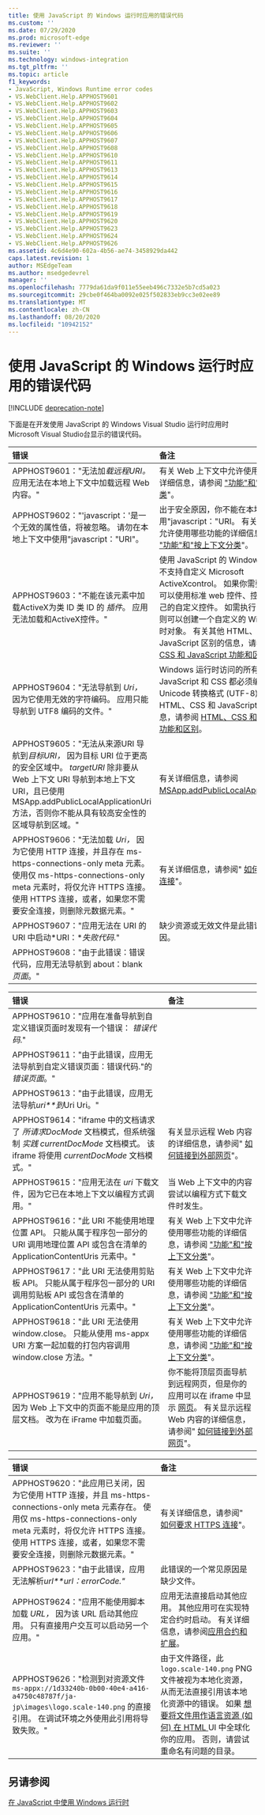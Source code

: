 ```yaml
---
title: 使用 JavaScript 的 Windows 运行时应用的错误代码
ms.custom: ''
ms.date: 07/29/2020
ms.prod: microsoft-edge
ms.reviewer: ''
ms.suite: ''
ms.technology: windows-integration
ms.tgt_pltfrm: ''
ms.topic: article
f1_keywords:
- JavaScript, Windows Runtime error codes
- VS.WebClient.Help.APPHOST9601
- VS.WebClient.Help.APPHOST9602
- VS.WebClient.Help.APPHOST9603
- VS.WebClient.Help.APPHOST9604
- VS.WebClient.Help.APPHOST9605
- VS.WebClient.Help.APPHOST9606
- VS.WebClient.Help.APPHOST9607
- VS.WebClient.Help.APPHOST9608
- VS.WebClient.Help.APPHOST9610
- VS.WebClient.Help.APPHOST9611
- VS.WebClient.Help.APPHOST9613
- VS.WebClient.Help.APPHOST9614
- VS.WebClient.Help.APPHOST9615
- VS.WebClient.Help.APPHOST9616
- VS.WebClient.Help.APPHOST9617
- VS.WebClient.Help.APPHOST9618
- VS.WebClient.Help.APPHOST9619
- VS.WebClient.Help.APPHOST9620
- VS.WebClient.Help.APPHOST9623
- VS.WebClient.Help.APPHOST9624
- VS.WebClient.Help.APPHOST9626
ms.assetid: 4c6d4e90-602a-4b56-ae74-3458929da442
caps.latest.revision: 1
author: MSEdgeTeam
ms.author: msedgedevrel
manager: ''
ms.openlocfilehash: 7779da61da9f011e55eeb496c7332e5b7cd5a023
ms.sourcegitcommit: 29cbe0f464ba0092e025f502833eb9cc3e02ee89
ms.translationtype: MT
ms.contentlocale: zh-CN
ms.lasthandoff: 08/20/2020
ms.locfileid: "10942152"
---
```

# 使用 JavaScript 的 Windows 运行时应用的错误代码  

[!INCLUDE [deprecation-note](../includes/legacy-edge-note.md)]  

下面是在开发使用 JavaScript 的 Windows Visual Studio 运行时应用时 Microsoft Visual Studio台显示的错误代码。  

| 错误 | 备注 |  
|:--- |:--- |  
| APPHOST9601："无法加*载远程URI。*  应用无法在本地上下文中加载远程 Web 内容。" | 有关 Web 上下文中允许使用哪些功能的详细信息，请参阅 ["功能"和"按上下文分类][PreviousVersionsWindowsAppsHh465373]"。  |  
| APPHOST9602："'javascript：'是一个无效的属性值，将被忽略。  请勿在本地上下文中使用"javascript："URI"。 | 出于安全原因，你不能在本地上下文中使用"javascript："URI。  有关本地上下文中允许使用哪些功能的详细信息，请参阅 ["功能"和"按上下文分类][PreviousVersionsWindowsAppsHh465373]"。  |  
| APPHOST9603："不能在该元素中加载ActiveX为类 ID 类 ID 的 *插件*。  应用无法加载和ActiveX控件。" | 使用 JavaScript 的 Windows 运行时应用不支持自定义 Microsoft ActiveXcontrol。  如果你需要 UI 控件，可以使用标准 web 控件、控件库或创建自己的自定义控件。  如需执行自定义逻辑，则可以创建一个自定义的 Windows 运行时对象。  有关其他 HTML、CSS 和 JavaScript 区别的信息，请参阅 [HTML、CSS 和 JavaScript 功能和区别][PreviousVersionsWindowsAppsHh465380]。  |  
| APPHOST9604："无法导航到 *Uri，* 因为它使用无效的字符编码。  应用只能导航到 UTF8 编码的文件。" | Windows 运行时访问的所有 HTML、JavaScript 和 CSS 都必须编码为 8 位 Unicode 转换格式 (UTF-8) 。  有关其他 HTML、CSS 和 JavaScript 区别的信息，请参阅 [HTML、CSS 和 JavaScript 功能和区别][PreviousVersionsWindowsAppsHh465380]。  |  
| APPHOST9605："无法从来源URI 导航到*目标URI，* 因为目标 URI 位于更高的安全区域中。 *targetURI*  除非要从 Web 上下文 URI 导航到本地上下文 URI，且已使用 MSApp.addPublicLocalApplicationUri 方法，否则你不能从具有较高安全性的区域导航到区域。" | 有关详细信息，请参阅[MSApp.addPublicLocalApplicationUri。][PreviousVersionsHh771917]  |  
| APPHOST9606："无法加载 *Uri，* 因为它使用 HTTP 连接，并且存在 ms-https-connections-only meta 元素。  使用仅 ms-https-connections-only meta 元素时，将仅允许 HTTPS 连接。  使用 HTTPS 连接，或者，如果您不需要安全连接，则删除元数据元素。" | 有关详细信息，请参阅" [如何要求 HTTPS 连接][PreviousVersionsWindowsAppsHh452771]"。  |  
| APPHOST9607："应用无法在 URI 的 URI 中启动*URI：**失败代码*." | 缺少资源或无效文件是此错误的常见原因。  |  
| APPHOST9608："由于此错误：错误代码，应用无法导航到 about：blank *页面*。" |  |  

| 错误 | 备注 |  
|:--- |:--- |  
| APPHOST9610："应用在准备导航到自定义错误页面时发现有一个错误： *错误代码*." |  |  
| APPHOST9611："由于此错误，应用无法导航到自定义错误页面：错误代码."的 *错误页面*。" |  |  
| APPHOST9613："由于此错误，应用无法导航*uri**到*Uri Uri。" |  |  
| APPHOST9614："iframe 中的文档请求了 *所请求DocMode* 文档模式，但系统强制 *实践 currentDocMode* 文档模式。  该 iframe 将使用 *currentDocMode* 文档模式。" | 有关显示远程 Web 内容的详细信息，请参阅" [如何链接到外部网页][PreviousVersionsWindowsAppsHh780594]"。  |  
| APPHOST9615："应用无法在 *uri* 下载文件，因为它已在本地上下文以编程方式调用。" | 当 Web 上下文中的内容尝试以编程方式下载文件时发生。  |  
| APPHOST9616："此 URI 不能使用地理位置 API。  只能从属于程序包一部分的 URI 调用地理位置 API 或包含在清单的 ApplicationContentUris 元素中。" | 有关 Web 上下文中允许使用哪些功能的详细信息，请参阅 ["功能"和"按上下文分类][PreviousVersionsWindowsAppsHh465373]"。  |  
| APPHOST9617："此 URI 无法使用剪贴板 API。  只能从属于程序包一部分的 URI 调用剪贴板 API 或包含在清单的 ApplicationContentUris 元素中。" | 有关 Web 上下文中允许使用哪些功能的详细信息，请参阅 ["功能"和"按上下文分类][PreviousVersionsWindowsAppsHh465373]"。  |  
| APPHOST9618："此 URI 无法使用 window.close。  只能从使用 ms-appx URI 方案一起加载的打包内容调用 window.close 方法。" | 有关 Web 上下文中允许使用哪些功能的详细信息，请参阅 ["功能"和"按上下文分类][PreviousVersionsWindowsAppsHh465373]"。  |  
| APPHOST9619："应用不能导航到 *Uri，* 因为 Web 上下文中的页面不能是应用的顶层文档。  改为在 iFrame 中加载页面。 | 你不能将顶层页面导航到远程网页，但是你的应用可以在 iframe 中显示 [网页][MDNIframe]。  有关显示远程 Web 内容的详细信息，请参阅" [如何链接到外部网页][PreviousVersionsWindowsAppsHh780594]"。  |  

| 错误 | 备注 |  
|:--- |:--- |  
| APPHOST9620："此应用已关闭，因为它使用 HTTP 连接，并且 ms-https-connections-only meta 元素存在。  使用仅 ms-https-connections-only meta 元素时，将仅允许 HTTPS 连接。  使用 HTTPS 连接，或者，如果您不需要安全连接，则删除元数据元素。" | 有关详细信息，请参阅" [如何要求 HTTPS 连接][PreviousVersionsWindowsAppsHh452771]"。  |  
| APPHOST9623："由于此错误，应用无法解析*url**url：errorCode."* | 此错误的一个常见原因是缺少文件。  |  
| APPHOST9624："应用不能使用脚本加载 *URL，* 因为该 URL 启动其他应用。  只有直接用户交互可以启动另一个应用。" | 应用无法直接启动其他应用。  其他应用可在实现特定合约时启动。  有关详细信息，请参阅[应用合约和扩展][PreviousVersionsWindowsAppsHh464906]。  |  
| APPHOST9626："检测到对资源文件 `ms-appx://1d33240b-0b00-40e4-a416-a4750c48787f/ja-jp\images\logo.scale-140.png` 的直接引用。  在调试环境之外使用此引用将导致失败。" | 由于文件路径，此 `logo.scale-140.png` PNG 文件被视为本地化资源，从而无法直接引用该本地化资源中的错误。  如果 [想要将文件用作语言资源 (如何) 在 HTML ][PreviousVersionsWindowsAppsHh465006] UI 中全球化你的应用。  否则，请尝试重命名有问题的目录。  |  

## 另请参阅  

[在 JavaScript 中使用 Windows 运行时][WindowsRuntimeJavascript]  

<!-- links -->  

[WindowsRuntimeJavascript]: ./using-the-windows-runtime-in-javascript.md "在 JavaScript 中使用 Windows 运行时 |Microsoft 文档"  

[UwpWindowsGeolocationGeolocatorDevicesPositionChanged]: /uwp/api/Windows.Devices.Geolocation.Geolocator#Windows_Devices_Geolocation_Geolocator_PositionChanged "Geolocator Class |Microsoft 文档"  

[PreviousVersionsHh771917]: /previous-versions/hh771917(v=vs.85) "addPublicLocalApplicationUri 方法 |Microsoft 文档"  

[PreviousVersionsWindowsAppsHh452771]: /previous-versions/windows/apps/hh452771(v=win.10) "如何要求 HTTPS 连接 (HTML) |Microsoft 文档"  
[PreviousVersionsWindowsAppsHh464906]: /previous-versions/windows/apps/hh464906(v=win.10) "Windows 运行时应用的 (合约和扩展文件) |Microsoft 文档"  
[PreviousVersionsWindowsAppsHh465006]: /previous-versions/windows/apps/hh465006(v=win.10) "全球化应用， (HTML) |Microsoft 文档"  
[PreviousVersionsWindowsAppsHh465373]: /previous-versions/windows/apps/hh465373(v=win.10) "HTML 格式上下文来的功能 () 限制Microsoft 文档"  
[PreviousVersionsWindowsAppsHh465380]: /previous-versions/windows/apps/hh465380(v=win.10) "HTML、CSS 和 JavaScript 功能和区别;HTML () |Microsoft 文档"  
[PreviousVersionsWindowsAppsHh780594]: /previous-versions/windows/apps/hh780594(v=win.10) "如何使用 HTML 数据 (|外部网) |Microsoft 文档"  

[MDNIframe]: https://developer.mozilla.org/docs/Web/HTML/Element/iframe "<iframe>：内联框元素 |MDN"  
